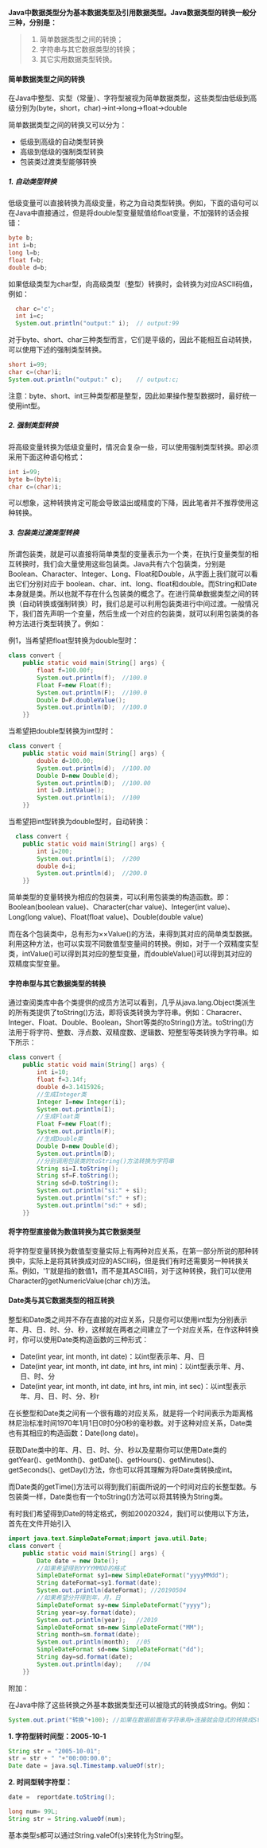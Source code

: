 **Java中数据类型分为基本数据类型及引用数据类型。Java数据类型的转换一般分三种，分别是：**
> 1. 简单数据类型之间的转换；
> 2. 字符串与其它数据类型的转换；
> 3. 其它实用数据类型转换。

#### 简单数据类型之间的转换
在Java中整型、实型（常量）、字符型被视为简单数据类型，这些类型由低级到高级分别为(byte，short，char)->int->long->float->double

简单数据类型之间的转换又可以分为：

* 低级到高级的自动类型转换
* 高级到低级的强制类型转换
* 包装类过渡类型能够转换

##### 1. 自动类型转换
低级变量可以直接转换为高级变量，称之为自动类型转换。例如，下面的语句可以在Java中直接通过，但是将double型变量赋值给float变量，不加强转的话会报错：
```java
byte b;
int i=b;
long l=b;
float f=b;
double d=b;
```
如果低级类型为char型，向高级类型（整型）转换时，会转换为对应ASCII码值，例如：
```java
  char c='c';
  int i=c;
  System.out.println("output:" i);  // output:99
```
对于byte、short、char三种类型而言，它们是平级的，因此不能相互自动转换，可以使用下述的强制类型转换。
```java
short i=99;
char c=(char)i;
System.out.println("output:" c);    // output:c;
```
注意：byte、short、int三种类型都是整型，因此如果操作整型数据时，最好统一使用int型。
##### 2. 强制类型转换
将高级变量转换为低级变量时，情况会复杂一些，可以使用强制类型转换。即必须采用下面这种语句格式：
```java
int i=99;
byte b=(byte)i;
char c=(char)i;
```
可以想象，这种转换肯定可能会导致溢出或精度的下降，因此笔者并不推荐使用这种转换。
##### 3. 包装类过渡类型转换
所谓包装类，就是可以直接将简单类型的变量表示为一个类，在执行变量类型的相互转换时，我们会大量使用这些包装类。Java共有六个包装类，分别是Boolean、Character、Integer、Long、Float和Double，从字面上我们就可以看出它们分别对应于 boolean、char、int、long、float和double。而String和Date本身就是类。所以也就不存在什么包装类的概念了。在进行简单数据类型之间的转换（自动转换或强制转换）时，我们总是可以利用包装类进行中间过渡。一般情况下，我们首先声明一个变量，然后生成一个对应的包装类，就可以利用包装类的各种方法进行类型转换了。例如：

例1，当希望把float型转换为double型时：
```java
class convert {
    public static void main(String[] args) {
        float f=100.00f;
        System.out.println(f);  //100.0
        Float F=new Float(f);
        System.out.println(F);  //100.0
        Double D=F.doubleValue();
        System.out.println(D);  //100.0
    }}  
```
当希望把double型转换为int型时：
```java
class convert {
    public static void main(String[] args) {
        double d=100.00;
        System.out.println(d);  //100.00
        Double D=new Double(d);
        System.out.println(D);  //100.00
        int i=D.intValue();
        System.out.println(i);  //100
    }}   
```
当希望把int型转换为double型时，自动转换：
```java
  class convert {
    public static void main(String[] args) {
        int i=200;
        System.out.println(i);  //200
        double d=i;
        System.out.println(d);  //200.0
    }}   
```
简单类型的变量转换为相应的包装类，可以利用包装类的构造函数。即：
Boolean(boolean value)、Character(char value)、Integer(int value)、Long(long value)、Float(float value)、Double(double value)

而在各个包装类中，总有形为××Value()的方法，来得到其对应的简单类型数据。利用这种方法，也可以实现不同数值型变量间的转换。例如，对于一个双精度实型类，intValue()可以得到其对应的整型变量，而doubleValue()可以得到其对应的双精度实型变量。
#### 字符串型与其它数据类型的转换
通过查阅类库中各个类提供的成员方法可以看到，几乎从java.lang.Object类派生的所有类提供了toString()方法，即将该类转换为字符串。例如：Characrer、Integer、Float、Double、Boolean，Short等类的toString()方法。toString()方法用于将字符、整数、浮点数、双精度数、逻辑数、短整型等类转换为字符串。如下所示：
```java
class convert {
    public static void main(String[] args) {
        int i=10;
        float f=3.14f;
        double d=3.1415926;
        //生成Integer类
        Integer I=new Integer(i);
        System.out.println(I);
        //生成Float类
        Float F=new Float(f);
        System.out.println(F);
        //生成Double类
        Double D=new Double(d);
        System.out.println(D);
        //分别调用包装类的toString()方法转换为字符串
        String si=I.toString();
        String sf=F.toString();
        String sd=D.toString();
        System.out.println("si:" + si);
        System.out.println("sf:" + sf);
        System.out.println("sd:" + sd);
    }}   
```
#### 将字符型直接做为数值转换为其它数据类型
将字符型变量转换为数值型变量实际上有两种对应关系，在第一部分所说的那种转换中，实际上是将其转换成对应的ASCII码，但是我们有时还需要另一种转换关系。例如，'1'就是指的数值1，而不是其ASCII码，对于这种转换，我们可以使用Character的getNumericValue(char ch)方法。
#### Date类与其它数据类型的相互转换
整型和Date类之间并不存在直接的对应关系，只是你可以使用int型为分别表示年、月、日、时、分、秒，这样就在两者之间建立了一个对应关系，在作这种转换时，你可以使用Date类构造函数的三种形式：

* Date(int year, int month, int date)：以int型表示年、月、日
* Date(int year, int month, int date, int hrs, int min)：以int型表示年、月、日、时、分
* Date(int year, int month, int date, int hrs, int min, int sec)：以int型表示年、月、日、时、分、秒r

在长整型和Date类之间有一个很有趣的对应关系，就是将一个时间表示为距离格林尼治标准时间1970年1月1日0时0分0秒的毫秒数。对于这种对应关系，Date类也有其相应的构造函数：Date(long date)。

获取Date类中的年、月、日、时、分、秒以及星期你可以使用Date类的getYear()、getMonth()、getDate()、getHours()、getMinutes()、getSeconds()、getDay()方法，你也可以将其理解为将Date类转换成int。

而Date类的getTime()方法可以得到我们前面所说的一个时间对应的长整型数。与包装类一样，Date类也有一个toString()方法可以将其转换为String类。

有时我们希望得到Date的特定格式，例如20020324，我们可以使用以下方法，首先在文件开始引入
```java
import java.text.SimpleDateFormat;import java.util.Date;
class convert {
    public static void main(String[] args) {
        Date date = new Date();
        //如果希望得到YYYYMMDD的格式
        SimpleDateFormat sy1=new SimpleDateFormat("yyyyMMdd");
        String dateFormat=sy1.format(date);
        System.out.println(dateFormat); //20190504
        //如果希望分开得到年，月，日
        SimpleDateFormat sy=new SimpleDateFormat("yyyy");
        String year=sy.format(date);
        System.out.println(year);   //2019
        SimpleDateFormat sm=new SimpleDateFormat("MM");
        String month=sm.format(date);
        System.out.println(month);  //05
        SimpleDateFormat sd=new SimpleDateFormat("dd");
        String day=sd.format(date);
        System.out.println(day);    //04
    }}   
```
附加：

在Java中除了这些转换之外基本数据类型还可以被隐式的转换成String。例如：
```java
System.out.print("转换"+100); //如果在数据前面有字符串用+连接就会隐式的转换成String
```
**1. 字符型转时间型：2005-10-1**
```java
String str = "2005-10-01";
str = str + " "+"00:00:00.0";
Date date = java.sql.Timestamp.valueOf(str);
```
**2. 时间型转字符型：**
```java
date =  reportdate.toString();
```
```java
long num= 99L;
String str = String.valueOf(num);
```
基本类型s都可以通过String.valeOf(s)来转化为String型。
